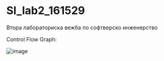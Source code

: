 # SI_lab2_161529
Втора лабораториска вежба по софтверско инженерство

Control Flow Graph:

![image](https://user-images.githubusercontent.com/37050374/120243466-f1423480-c267-11eb-8dbd-ee6595a310ed.png)


